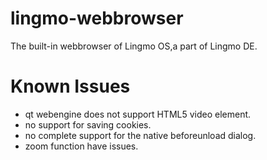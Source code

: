 # lingmo-webbrowser
The built-in webbrowser of Lingmo OS,a part of Lingmo DE.
# Known Issues
- qt webengine does not support HTML5 video element.
- no support for saving cookies.
- no complete support for the native beforeunload dialog.
- zoom function have issues.

